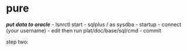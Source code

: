 # pure

***put data to oracle***
	- lsnrctl start
	- sqlplus / as sysdba
	- startup
	- connect (your username)
	- edit then run plat/doc/base/sql/cmd
	- commit

step two:

